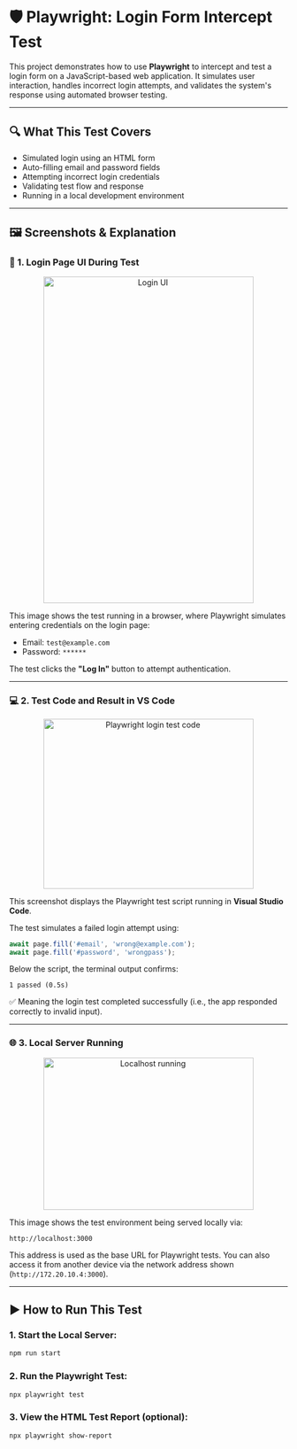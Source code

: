 # 🛡️ Playwright: Login Form Intercept Test

This project demonstrates how to use **Playwright** to intercept and test a login form on a JavaScript-based web application. It simulates user interaction, handles incorrect login attempts, and validates the system's response using automated browser testing.

---

## 🔍 What This Test Covers

- Simulated login using an HTML form
- Auto-filling email and password fields
- Attempting incorrect login credentials
- Validating test flow and response
- Running in a local development environment

---

## 🖼️ Screenshots & Explanation

### 🧪 1. Login Page UI During Test

<p align="center">
<img width="380" height="590" alt="Login UI" src="https://github.com/user-attachments/assets/f6d7cc82-4386-4c35-85c6-d971d72fe225" />
</p>

This image shows the test running in a browser, where Playwright simulates entering credentials on the login page:
- Email: `test@example.com`
- Password: `******`

The test clicks the **"Log In"** button to attempt authentication.

---

### 💻 2. Test Code and Result in VS Code

<p align="center">
<img width="380" height="307" alt="Playwright login test code" src="https://github.com/user-attachments/assets/c5ebf25f-803c-4559-8cad-42f411e4c194" />
</p>

This screenshot displays the Playwright test script running in **Visual Studio Code**.

The test simulates a failed login attempt using:
```js
await page.fill('#email', 'wrong@example.com');
await page.fill('#password', 'wrongpass');
```

Below the script, the terminal output confirms:
```
1 passed (0.5s)
```
✅ Meaning the login test completed successfully (i.e., the app responded correctly to invalid input).

---

### 🌐 3. Local Server Running

<p align="center">
<img width="380" height="275" alt="Localhost running" src="https://github.com/user-attachments/assets/6ae71567-6159-4194-a08b-86d4446f2478" />
</p>

This image shows the test environment being served locally via:

```
http://localhost:3000
```

This address is used as the base URL for Playwright tests. You can also access it from another device via the network address shown (`http://172.20.10.4:3000`).

---

## ▶️ How to Run This Test

### 1. Start the Local Server:
```bash
npm run start
```

### 2. Run the Playwright Test:
```bash
npx playwright test
```

### 3. View the HTML Test Report (optional):
```bash
npx playwright show-report
```

